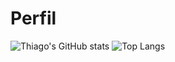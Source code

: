 # Perfil
![Thiago's GitHub stats](https://github-readme-stats.vercel.app/api?username=Mnz19&show_icons=true&theme=transparent)
![Top Langs](https://github-readme-stats.vercel.app/api/top-langs/?username=Mnz19&layout=compact)
